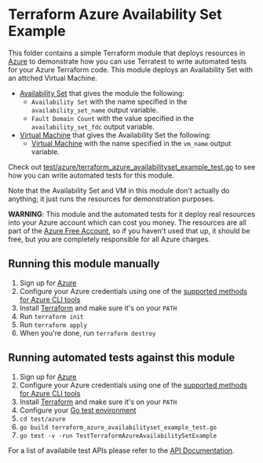 # Terraform Azure Availability Set Example

This folder contains a simple Terraform module that deploys resources in [Azure](https://azure.microsoft.com/) to demonstrate
how you can use Terratest to write automated tests for your Azure Terraform code. This module deploys an Availability Set with an attched Virtual Machine.

* [Availability Set](https://docs.microsoft.com/en-us/azure/virtual-machines/availability) that gives the module the following:
    * `Availability Set` with the name specified in the `availability_set_name` output variable.
    * `Fault Domain Count` with the value specified in the `availability_set_fdc` output variable.
* [Virtual Machine](https://azure.microsoft.com/en-us/services/virtual-machines/) that gives the Availability Set the following:
    * [Virtual Machine](https://docs.microsoft.com/en-us/azure/virtual-machines/) with the name specified in the `vm_name` output variable.

Check out [test/azure/terraform_azure_availabilityset_example_test.go](/test/azure/terraform_azure_availabilityset_example_test.go) to see how you can write
automated tests for this module.

Note that the Availability Set and VM in this module don't actually do anything; it just runs the resources for
demonstration purposes.

**WARNING**: This module and the automated tests for it deploy real resources into your Azure account which can cost you
money. The resources are all part of the [Azure Free Account](https://azure.microsoft.com/en-us/free/), so if you haven't used that up,
it should be free, but you are completely responsible for all Azure charges.

## Running this module manually

1. Sign up for [Azure](https://azure.microsoft.com/)
1. Configure your Azure credentials using one of the [supported methods for Azure CLI
   tools](https://docs.microsoft.com/en-us/cli/azure/azure-cli-configuration?view=azure-cli-latest)
1. Install [Terraform](https://www.terraform.io/) and make sure it's on your `PATH`
1. Run `terraform init`
1. Run `terraform apply`
1. When you're done, run `terraform destroy`

## Running automated tests against this module

1. Sign up for [Azure](https://azure.microsoft.com/)
1. Configure your Azure credentials using one of the [supported methods for Azure CLI
   tools](https://docs.microsoft.com/en-us/cli/azure/azure-cli-configuration?view=azure-cli-latest)
1. Install [Terraform](https://www.terraform.io/) and make sure it's on your `PATH`
1. Configure your [Go test environment](examples/azure/README.md)
1. `cd test/azure`
1. `go build terraform_azure_availabilityset_example_test.go`
1. `go test -v -run TestTerraformAzureAvailabilitySetExample`

For a list of availabile test APIs please refer to the [API Documentation](modules/azure/README.md).


